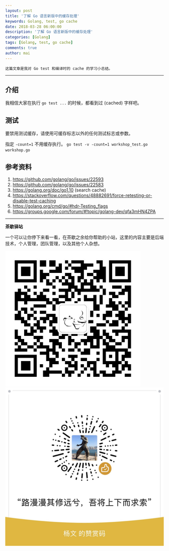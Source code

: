 ```yaml
---
layout: post
title: '了解 Go 语言新版中的缓存处理'
keywords: Golang, test, go cache
date: 2018-03-28 06:00:00
description: '了解 Go 语言新版中的缓存处理'
categories: [Golang]
tags: [Golang, test, go cache]
comments: true
author: mai
---
```


    这篇文章是我对 Go test 和编译时的 cache 的学习小总结。

----

## 介绍

我相信大家在执行 `go test ...` 的时候，都看到过 (cached) 字样吧。

## 测试

要禁用测试缓存，请使用可缓存标志以外的任何测试标志或参数。

指定 `-count=1` 不用缓存执行。
`go test -v -count=1 workshop_test.go workshop.go`

## 参考资料

1. https://github.com/golang/go/issues/22593
2. https://github.com/golang/go/issues/22583
3. https://golang.org/doc/go1.10 (search cache)
4. https://stackoverflow.com/questions/48882691/force-retesting-or-disable-test-caching
5. https://golang.org/cmd/go/#hdr-Testing_flags
6. https://groups.google.com/forum/#!topic/golang-dev/qfa3mHN4ZPA

----

**茶歇驿站**

一个可以让你停下来看一看，在茶歇之余给你帮助的小站，这里的内容主要是后端技术，个人管理，团队管理，以及其他个人杂想。

![茶歇驿站二维码](https://raw.githubusercontent.com/yangwenmai/maiyang.me/master/blog/tech_tea.jpg)
![打赏](https://raw.githubusercontent.com/yangwenmai/maiyang.me/master/blog/money.jpg)
